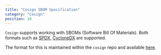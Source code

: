 ```yaml
---
title: "Cosign SBOM Specification"
category: "Cosign"
position: 10
---
```


`Cosign` supports working with SBOMs (Software Bill Of Materials). Both formats such as [SPDX](https://spdx.org), [CycloneDX](https://cyclonedx.org) are supported.

The format for this is maintained within the `cosign` repo and available [here](https://github.com/sigstore/cosign/blob/main/specs/SBOM_SPEC.md).
